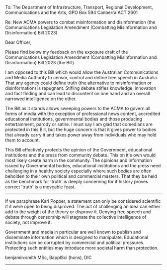 To: The Department of Infrastructure, Transport, Regional Development,
Communications and the Arts, GPO Box 594 Canberra ACT 2601

Re: New ACMA powers to combat misinformation and disinformation (the
Communications Legislation Amendment (Combatting Misinformation and
Disinformation) Bill 2023)

Dear Officer,

Please find below my feedback on the exposure draft of the Communications
Legislation Amendment (Combatting Misinformation and Disinformation) Bill
2023 (the Bill).

I am opposed to this Bill which would allow the Australian Communications
and Media Authority to censor, control and define free speech in Australia.
That any agency could define truth (the alternative to misinformation or
disinformation) is repugnant. Stifling debate stifles knowledge, innovation
and fact finding and can lead to discontent on one hand and an overall
narrowed intelligence on the other.

The Bill as it stands allows sweeping powers to the ACMA to govern all forms
of media with the exception of professional news content, accredited
educational institutions, governmental bodies and those producing
entertainment, parody or satire. I must say I am glad that comedians are
protected in this Bill, but the huge concern is that it gives power to bodies
that already carry it and takes power away from individuals who may hold
them to account.

This Bill effectively protects the opinion of the Government, educational
institutions and the press from community debate. This on it's own would
most likely create harm in the community. The opinions and information
issued by Governmental bodies, educational institutions and the press need
challenging in a healthy society especially where such bodies are often
beholden to their own political and commercial masters. That they be held as
the benchmark for 'truth' is deeply concerning for if history proves correct
'truth' is a moveable feast.


-----

If we paraphrase Karl Popper, a statement can only be considered scientific if
it were open to being disproved. The act of challenging an idea can either
add to the weight of the theory or disprove it. Denying free speech and
debate through censorship will stagnate the collective intelligence of society,
not improve it.

Government and media in particular are well known to publish and
disseminate information which is designed to manipulate. Educational
institutions can be corrupted by commercial and political pressures.
Protecting such entities may introduce more societal harm than protection.

benjamin:smith MSc, BapplSci (hons), DIC


-----

